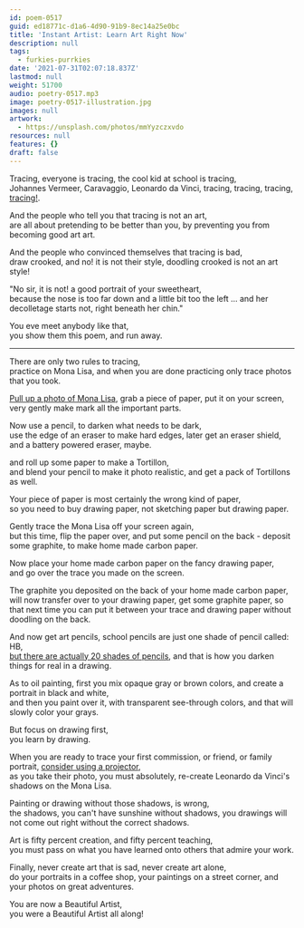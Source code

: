 ```yaml
---
id: poem-0517
guid: ed18771c-d1a6-4d90-91b9-8ec14a25e0bc
title: 'Instant Artist: Learn Art Right Now'
description: null
tags:
  - furkies-purrkies
date: '2021-07-31T02:07:18.837Z'
lastmod: null
weight: 51700
audio: poetry-0517.mp3
image: poetry-0517-illustration.jpg
images: null
artwork:
  - https://unsplash.com/photos/mmYyzczxvdo
resources: null
features: {}
draft: false
---
```


Tracing, everyone is tracing, the cool kid at school is tracing,\
Johannes Vermeer, Caravaggio, Leonardo da Vinci, tracing, tracing, tracing, [tracing!](https://en.wikipedia.org/wiki/Camera_obscura).

And the people who tell you that tracing is not an art,\
are all about pretending to be better than you, by preventing you from becoming good art art.

And the people who convinced themselves that tracing is bad,\
draw crooked, and no! it is not their style, doodling crooked is not an art style!

"No sir, it is not! a good portrait of your sweetheart,\
because the nose is too far down and a little bit too the left ... and her decolletage starts not, right beneath her chin."

You eve meet anybody like that,\
you show them this poem, and run away.

---

There are only two rules to tracing,\
practice on Mona Lisa, and when you are done practicing only trace photos that you took.

[Pull up a photo of Mona Lisa](https://www.google.com/search?q=mona+lisa), grab a piece of paper, put it on your screen,\
very gently make mark all the important parts.

Now use a pencil, to darken what needs to be dark,\
use the edge of an eraser to make hard edges, later get an eraser shield, and a battery powered eraser, maybe.

and roll up some paper to make a Tortillon,\
and blend your pencil to make it photo realistic, and get a pack of Tortillons as well.

Your piece of paper is most certainly the wrong kind of paper,\
so you need to buy drawing paper, not sketching paper but drawing paper.

Gently trace the Mona Lisa off your screen again,\
but this time, flip the paper over, and put some pencil on the back - deposit some graphite, to make home made carbon paper.

Now place your home made carbon paper on the fancy drawing paper,\
and go over the trace you made on the screen.

The graphite you deposited on the back of your home made carbon paper,\
will now transfer over to your drawing paper, get some graphite paper, so that next time you can put it between your trace and drawing paper without doodling on the back.

And now get art pencils, school pencils are just one shade of pencil called: HB,\
[but there are actually 20 shades of pencils](https://en.wikipedia.org/wiki/Pencil#Grading_and_classification), and that is how you darken things for real in a drawing.

As to oil painting, first you mix opaque gray or brown colors, and create a portrait in black and white,\
and then you paint over it, with transparent see-through colors, and that will slowly color your grays.

But focus on drawing first,\
you learn by drawing.

When you are ready to trace your first commission, or friend, or family portrait, [consider using a projector](https://www.amazon.com/pico-projector/s?k=pico+projector),\
as you take their photo, you must absolutely, re-create Leonardo da Vinci's shadows on the Mona Lisa.

Painting or drawing without those shadows, is wrong,\
the shadows, you can't have sunshine without shadows, you drawings will not come out right without the correct shadows.

Art is fifty percent creation, and fifty percent teaching,\
you must pass on what you have learned onto others that admire your work.

Finally, never create art that is sad, never create art alone,\
do your portraits in a coffee shop, your paintings on a street corner, and your photos on great adventures.

You are now a Beautiful Artist,\
you were a Beautiful Artist all along!
